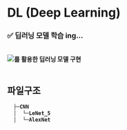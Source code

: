 # DL (Deep Learning)
### ✅ 딥러닝 모델 학습 ing...
<br>
<b><img src="https://img.shields.io/badge/PyTorch-EE4C2C?style=flat-square&logo=PyTorch&logoColor=white"/>를 활용한 딥러닝 모델 구현
<br><br>



<h2>파일구조</h2>

```bash
  ├─CNN
  │  └─LeNet_5
  │  └─AlexNet
``` 



